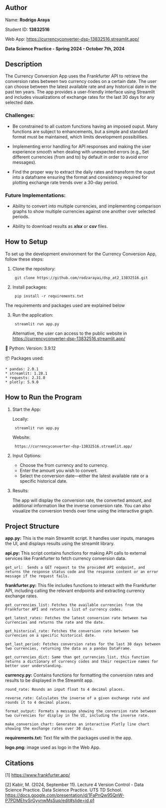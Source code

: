# <Currency Conversion App>

## Author
Name: **Rodrigo Araya**
    
Student ID: **13832516**
    
Web App: https://currencyconverter-dsp-13832516.streamlit.app/
    
**Data Science Practice - Spring 2024 - October 7th, 2024**

## Description
The Currency Conversion App uses the Frankfurter API to retrieve the conversion rates between two currency codes on a certain date. The user can choose between the latest available rate and any historical date in the past ten years. The app provides a user-friendly interface using Streamlit and includes visualizations of exchange rates for the last 30 days for any selected date.
    
### Challenges:
    
* Be constrained to all custom functions having an imposed ouput. Many functions are subject to enhancements, but a simple and standard format must be maintained, which limits development possibilities.

* Implementing error handling for API responses and making the user experience smooth when dealing with unexpected errors (e.g., Set different currencies (from and to) by default in order to avoid error messages).
    
* Find the proper way to extract the daily rates and transform the ouput into a dataframe ensuring the format and consistency required for plotting exchange rate trends over a 30-day period.

    
### Future Implementations:
    
* Ability to convert into multiple currencies, and implementing comparison graphs to show multiple currencies against one another over selected periods.
    
* Ability to download results as ***xlsx*** or ***csv*** files.
    

## How to Setup
To set up the development environment for the Currency Conversion App, follow these steps:

1. Clone the repository:
    
        git clone https://github.com/rodzarayai/dsp_at2_13832516.git

2. Install packages:
    
        pip install -r requirements.txt

The requirements and packages used are explained below

3. Run the application:
    
        streamlit run app.py
    
    Alternative, the user can access to the public website in https://currencyconverter-dsp-13832516.streamlit.app/
    
🐍 Python: Version: 3.9.12

📦 Packages used:
    
    * pandas: 2.0.1
    * streamlit: 1.28.1
    * requests: 2.31.0
    * plotly: 5.9.0



## How to Run the Program
1. Start the App:
    
    Locally:
    
        streamlit run app.py
    
    Website:
    
        https://currencyconverter-dsp-13832516.streamlit.app/
    
2. Input Options:

    * Choose the from currency and to currency.
    * Enter the amount you wish to convert.
    * Select the conversion date—either the latest available rate or a specific historical date.

3. Results:

    The app will display the conversion rate, the converted amount, and additional information like the inverse conversion rate.
    You can also visualize the conversion trends over time using the interactive graph.

## Project Structure

**app.py:** This is the main Streamlit script. It handles user inputs, manages the UI, and displays results using the streamlit library.
    
**api.py:** This script contains functions for making API calls to external services like Frankfurter to fetch currency conversion data.
    
    get_url:  Sends a GET request to the provided API endpoint, and returns the response status code and the response content or an error message if the request fails.
    
**frankfurter.py:** This file includes functions to interact with the Frankfurter API, including calling the relevant endpoints and extracting currency exchange rates.
    
    get_currencies_list: Fetches the available currencies from the Frankfurter API and returns a list of currency codes.

    get_latest_rates: Fetches the latest conversion rate between two currencies and returns the rate and the date.

    get_historical_rate: Fetches the conversion rate between two currencies on a specific historical date.

    get_last_period: Fetches conversion rates for the last 30 days between two currencies, returning the data as a pandas DataFrame.

    get_currencies_dict: Same than get_currencies_list, this function returns a dictionary of currency codes and their respective names for better user understanding.
    
**currency.py:** Contains functions for formatting the conversion rates and results to be displayed in the Streamlit app.
    
    round_rate: Rounds an input float to 4 decimal places.
    
    reverse_rate: Calculates the inverse of a given exchange rate and rounds it to 4 decimal places.
    
    format_output: Formats a message showing the conversion rate between two currencies for display in the UI, including the inverse rate.
    
    make_conversion_chart: Generates an interactive Plotly line chart showing the exchange rates over 30 days.
    
**requirements.txt:** Text file with the packages used in the app.
    
**logo.png:** image used as logo in the Web App.

## Citations
    
[1] https://www.frankfurter.app/
    
[2] Kabir, M. (2024, September 11). Lecture 4 Version Control - Data Science Practice. Data Science Practice. UTS TD
School.
https://docs.google.com/presentation/d/1FaPnQw95QnW-P7PDMEhvSrGyynwMsSuq/edit#slide=id.p1
